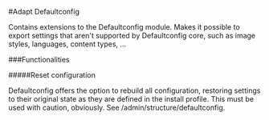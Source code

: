 #Adapt Defaultconfig

Contains extensions to the Defaultconfig module. Makes it possible to export settings that aren't supported by Defaultconfig core, such as image styles, languages, content types, ...

###Functionalities

#####Reset configuration

Defaultconfig offers the option to rebuild all configuration, restoring settings to their original state as they are defined in the install profile. This must be used with caution, obviously. See /admin/structure/defaultconfig.

